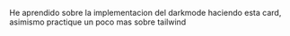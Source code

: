 He aprendido sobre la implementacion del darkmode haciendo esta card, asimismo practique un poco mas sobre tailwind